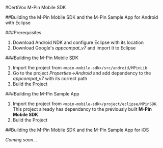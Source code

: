 #CertiVox M-Pin Mobile SDK

##Building the M-Pin Mobile SDK and the M-Pin Sample App for Android with Eclipse

###Prerequisites

1. Download Android NDK and configure Eclipse with its location
1. Download Google's *appcompat_v7* and import it to Eclipse

###Building the M-Pin Mobile SDK

1. Import the project from `<mpin-mobile-sdk>/src/android/MPinLib`
1. Go to the project *Properties->Android* and add dependency to the *appcompat_v7* with its correct path 
1. Build the Project

###Building the M-Pin Sample App

1. Import the project from `<mpin-mobile-sdk>/project/eclipse/MPinSDK`. This project already has dependancy to the previously built **M-Pin Mobile SDK**
1. Build the Project

##Building the M-Pin Mobile SDK and the M-Pin Sample App for iOS

*Coming soon...*